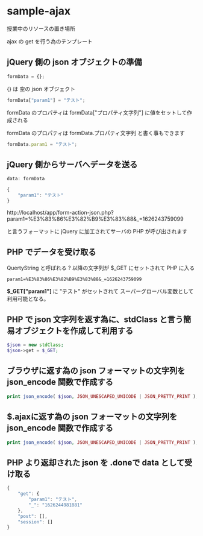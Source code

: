 # sample-ajax
授業中のリソースの置き場所

ajax の get を行う為のテンプレート
## jQuery 側の json オブジェクトの準備
```javascript
formData = {};
```
{} は 空の json オブジェクト
```javascript
formData["param1"] = "テスト";
```
formData のプロパティは formData["プロパティ文字列"] に値をセットして作成される

formData のプロパティは formData.プロパティ文字列 と書く事もできます
```javascript
formData.param1 = "テスト";
```
## jQuery 側からサーバへデータを送る
```javascript
data: formData
```
```javascript
{
	"param1": "テスト"
}
```
http://localhost/app/form-action-json.php?param1=%E3%83%86%E3%82%B9%E3%83%88&_=1626243759099

と言うフォーマットに jQuery に加工されてサーバの PHP が呼び出されます
## PHP でデータを受け取る
QuertyString と呼ばれる ? 以降の文字列が $_GET にセットされて PHP に入る
```
param1=%E3%83%86%E3%82%B9%E3%83%88&_=1626243759099
```
<b>$_GET["param1"] </b>に "テスト" がセットされて スーパーグローバル変数として利用可能となる。
## PHP で json 文字列を返す為に、stdClass と言う簡易オブジェクトを作成して利用する
```php
$json = new stdClass;
$json->get = $_GET;
```
## ブラウザに返す為の json フォーマットの文字列を json_encode 関数で作成する
```php
print json_encode( $json, JSON_UNESCAPED_UNICODE | JSON_PRETTY_PRINT );
```
## $.ajaxに返す為の json フォーマットの文字列を json_encode 関数で作成する
```php
print json_encode( $json, JSON_UNESCAPED_UNICODE | JSON_PRETTY_PRINT );
```
## PHP より返却された json を .doneで data として受け取る
```javascript
{
	"get": {
		"param1": "テスト",
		"_": "1626244981881"
	},
	"post": [],
	"session": []
}
```
